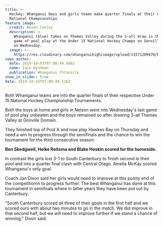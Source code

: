 ```yaml
---
title: >-
  Hockey: Whanganui boys and girls teams make quarter finals at their Under 15
  National Championships 
feature_image:
  credit: Bevan Conley
  description: >-
    Whanganui (blue) takes on Thames Valley during the 3-all draw in the final
    game of pool play at the Under 15 National Hockey Champs on Gonville Domain
    on Wednesday.
  image: >-
    https://res.cloudinary.com/whanganuihigh/image/upload/v1571209478/News/chronicle_3.10.19.jpg
news_author:
  date: 2019-10-03T07:00:49.496Z
  name: Iain Hyndman
  publication: Whanganui Chronicle
show_in_slider: true
date: 2019-10-16T07:00:49.526Z
---
```

Both Whanganui teams are into the quarter finals of their respective Under 15 National Hockey Championship Tournaments.

Both the boys at home and girls in Nelson went into Wednesday's last game of pool play unbeaten and the boys remained so after drawing 3-all Thames Valley at Gonville Domain.

They finished top of Pool A and now play Hawkes Bay on Thursday and need a win to progress through the semifinals and the chance to win the tournament for the third consecutive season.

**Ben Skedgwell, Heike Reitsma and Blake Hoskin scored for the homeside.**

In contrast the girls lost 3-1 to South Canterbury to finish second in their pool and into a quarter final clash with Central Otago. Amelia McKay scored Whanganui's only goal.

Coach Jan Dixon said her girls would need to improve at this pointy end of the competitiomn to progress further. The best Whanganui has done at this tournament in semifnals where in latter years they have been put out by Canterbury.

"South Canterbury scored all three of their goals in the first half and we scored ours with about two minutes to go in the match. We did improve in that second half, but we will need to improve further if we stand a chance of winning," Dixon said.

